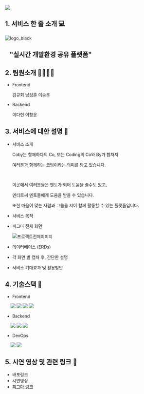 <img src="https://capsule-render.vercel.app/api?type=waving&color=auto&height=200&section=header&text=2nd-1st-Project-Team5&fontSize=70" />

## 1. 서비스 한 줄 소개 💻

  ![logo_black](https://github.com/GDSC-KNU/2nd-1st-Project-Team5/assets/113246980/2d3edc7c-52d7-4cae-8072-034ed987f7b8)

## &nbsp;&nbsp;&nbsp;"실시간 개발환경 공유 플랫폼"

## 2. 팀원소개 👨‍👨‍👧‍👦 

- Frontend

  김규회 남성훈 이승운
  
- Backend

  이다현 이창윤
  
## 3. 서비스에 대한 설명 📌

- 서비스 소개
  <div>
    <p>
      Coby는 함께하다의 Co, 또는 Coding의 Co와 By가 합쳐져
    </p>
    <p>
      여러분과 함께하는 코딩이라는 의미를 담고 있습니다.
    </p>
    <br/>
    <p>
      이곳에서 여러분들은 멘토가 되어 도움을 줄수도 있고,
    </p>
    <p>
      멘티로써 멘토들에게 도움을 받을 수 있습니다.
    </p>
    <p>
      또한 마음이 맞는 사람과 그룹을 지어 함께 활동할 수 있는 플랫폼입니다.
    </p>
  </div>
- 서비스 목적
- 피그마 전체 화면

  ![프로젝트전체이미지](https://github.com/GDSC-KNU/2nd-1st-Project-Team5/assets/113246980/2ea40d02-7cb6-449b-a7c5-81c77e658964)

- 데이터베이스 (ERDs)
- 각 화면 별 캡처 후, 간단한 설명
- 서비스 기대효과 및 활용방안
## 4. 기술스택 🔧
 
 - Frontend
 <p>
   
    <img src="https://img.shields.io/badge/React-61DAFB?style=flat&logo=React&logoColor=white"/>
    <img src="https://img.shields.io/badge/JavaScript-F7DF1E?style=flat&logo=JavaScript&logoColor=white"/>
    <img src="https://img.shields.io/badge/CSS-1572B6?style=flat&logo=CSS3&logoColor=white"/>
    <img src="https://img.shields.io/badge/Figma-F24E1E?style=flat&logo=Figma&logoColor=white"/>
 </p> 
 
 - Backend

<p>
   
  <img src="https://img.shields.io/badge/Java-FF9E0F?style=flat&logo=Java&logoColor=white"/>
  <img src="https://img.shields.io/badge/Spring Boot-6DB33F?style=flat&logo=Spring Boot&logoColor=white"/>
  <img src="https://img.shields.io/badge/MySQL-4479A1?style=flat&logo=MySQL&logoColor=white"/>
  </p>

- DevOps

<p>
   
  <img src="https://img.shields.io/badge/AWS-232F3E?style=flat&logo=Amazon AWS&logoColor=white"/>
  <img src="https://img.shields.io/badge/Docker-2496ED?style=flat&logo=Docker&logoColor=white"/>
</p>
  
## 5. 시연 영상 및 관련 링크 🔗
- 배포링크
- 시연영상 
- [피그마 링크](https://www.figma.com/file/qQDDWzqkgIukzNdL9UNkLP/Coby-Design-File?type=design&node-id=0-1&t=2oCCePBv0KUqnbtv-0)

